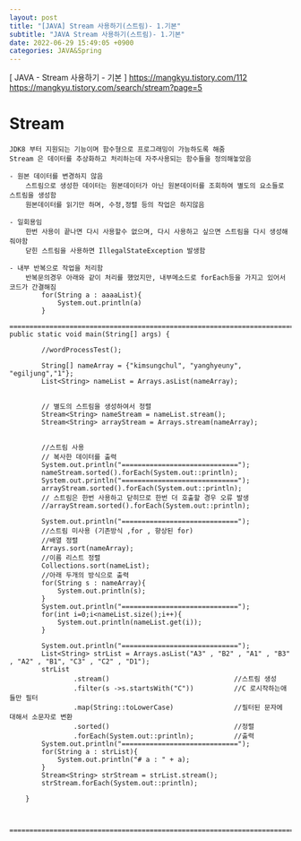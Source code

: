 ```yaml
---
layout: post
title: "[JAVA] Stream 사용하기(스트림)- 1.기본"
subtitle: "JAVA Stream 사용하기(스트림)- 1.기본"
date: 2022-06-29 15:49:05 +0900
categories: JAVA&Spring
---
```

[ JAVA - Stream 사용하기 - 기본 ]
	https://mangkyu.tistory.com/112
	https://mangkyu.tistory.com/search/stream?page=5

# Stream
	JDK8 부터 지원되는 기능이며 함수형으로 프로그래밍이 가능하도록 해줌
	Stream 은 데이터를 추상화하고 처리하는데 자주사용되는 함수들을 정의해놓았음

	- 원본 데이터를 변경하지 않음
		스트림으로 생성한 데이터는 원본데이터가 아닌 원본데이터를 조회하여 별도의 요소들로 스트림을 생성함
		원본데이터를 읽기만 하며, 수정,정렬 등의 작업은 하지않음
	
	- 일회용임
		한번 사용이 끝나면 다시 사용할수 없으며, 다시 사용하고 싶으면 스트림을 다시 생성해줘야함
		닫힌 스트림을 사용하면 IllegalStateException 발생함

	- 내부 반복으로 작업을 처리함
		반복문의경우 아래와 같이 처리를 했었지만, 내부메소드로 forEach등을 가지고 있어서 코드가 간결해짐
			for(String a : aaaaList){
				System.out.println(a)
			}

	=================================================================================================================
	public static void main(String[] args) {

			//wordProcessTest();

			String[] nameArray = {"kimsungchul", "yanghyeuny", "egiljung","1"};
			List<String> nameList = Arrays.asList(nameArray);


			// 별도의 스트림을 생성하여서 정렬
			Stream<String> nameStream = nameList.stream();
			Stream<String> arrayStream = Arrays.stream(nameArray);


			//스트림 사용
			// 복사한 데이터를 출력
			System.out.println("=============================");
			nameStream.sorted().forEach(System.out::println);
			System.out.println("=============================");
			arrayStream.sorted().forEach(System.out::println);
			// 스트림은 한번 사용하고 닫히므로 한번 더 호출할 경우 오류 발생
			//arrayStream.sorted().forEach(System.out::println);

			System.out.println("=============================");
			//스트림 미사용 (기존방식 ,for , 향상된 for)
			//배열 정렬
			Arrays.sort(nameArray);
			//이름 리스트 정렬
			Collections.sort(nameList);
			//아래 두개의 방식으로 출력
			for(String s : nameArray){
				System.out.println(s);
			}
			System.out.println("=============================");
			for(int i=0;i<nameList.size();i++){
				System.out.println(nameList.get(i));
			}

			System.out.println("=============================");
			List<String> strList = Arrays.asList("A3" , "B2" , "A1" , "B3" , "A2" , "B1", "C3" , "C2" , "D1");
			strList
					.stream()                               //스트림 생성
					.filter(s ->s.startsWith("C"))          //C 로시작하는애들만 필터
					.map(String::toLowerCase)               //필터된 문자에 대해서 소문자로 변환
					.sorted()                               //정렬
					.forEach(System.out::println);          //출력
			System.out.println("=============================");
			for(String a : strList){
				System.out.println("# a : " + a);
			}
			Stream<String> strStream = strList.stream();
			strStream.forEach(System.out::println);

		}



	=================================================================================================================


	
